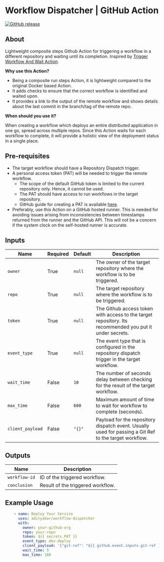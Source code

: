 # Workflow Dispatcher | GitHub Action

[![GitHub release](https://img.shields.io/badge/release-v1.0-blue?logo=github&style=for-the-badge)](https://github.com/Eaton-Vance-Corp/workflow-dispatcher/releases/latest)

## About

Lightweight composite steps Github Action for triggering a workflow in a different repository and waiting until its completion. Inspired by [Trigger Workflow And Wait Action](https://github.com/convictional/trigger-workflow-and-wait).

**Why use this Action?**

* Being a composite run steps Action, it is lightweight compared to the original Docker based Action.
* It adds checks to ensure that the correct workflow is identified and waited upon.
* It provides a link to the output of the remote workflow and shows details about the last commit in the branch/tag of the remote repo.

**When should you use it?**

When creating a workflow which deploys an entire distributed application in one go, spread across multiple repos. Since this Action waits for each workflow to complete, it will provide a holistic view of the deployment status in a single place.

## Pre-requisites

* The target workflow should have a Repository Dispatch trigger.
* A personal access token (PAT) will be needed to trigger the remote workflow.
    * The scope of the default GitHub token is limited to the current repository only. Hence, it cannot be used.
    * The PAT should have access to run workflows in the target repository.
    * GitHub guide for creating a PAT is available [here](https://docs.github.com/en/free-pro-team@latest/github/authenticating-to-github/creating-a-personal-access-token).
* Preferably, use this Action on a GitHub hosted runner. This is needed for avoiding issues arising from inconsistencies between timestamps returned from the runner and the GitHub API. This will not be a concern if the system clock on the self-hosted runner is accurate. 

## Inputs

| Name   | Required   | Default     | Description           |
| --------------- | ---------- | ----------- | --------------------- |
| `owner`           | True       | `null`         | The owner of the target repository where the workflow is to be triggered. |
| `repo`            | True       | `null`        | The target repository where the workflow is to be triggered. |
| `token `          | True       | `null`         | The Github access token with access to the target repository. Its recommended you put it under secrets. |
| `event_type`      | True       | `null`      | The event type that is configured in the repository dispatch trigger in the target workflow. |
| `wait_time`       | False      | `10`      | The number of seconds delay between checking for the result of the target workflow. |
| `max_time`        | False      | `600`    | Maximum amount of time to wait for workflow to complete (seconds). |
| `client_payload`  | False      | `"{}"`    | Payload for the repository dispatch event. Usually used for passing a Git Ref to the target workflow. |

## Outputs

| Name   | Description           |
| --------------- | --------------------- |
| `workflow-id`           | ID of the triggered workflow. |
| `conclusion`            | Result of the triggered workflow. |


## Example Usage

``` yaml
    - name: Deploy Your Service
      uses: adityakar/workflow-dispatcher
      with:
        owner: your-github-org
        repo: your-repo
        token: ${{ secrets.PAT }}
        event_type: dev-deploy
        client_payload: '{"git-ref": "${{ github.event.inputs.git-ref }}"}'
        wait_time: 5
        max_time: 180
```
